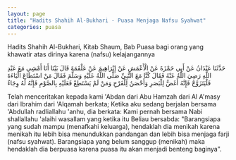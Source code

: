 ```yaml
---
layout: page
title: "Hadits Shahih Al-Bukhari - Puasa Menjaga Nafsu Syahwat"
categories: puasa
---
```


Hadits Shahih Al-Bukhari, Kitab Shaum, Bab Puasa bagi orang yang khawatir atas dirinya karena (nafsu) kelajangannya

<p class="arab">
حَدَّثَنَا عَبْدَانُ عَنْ أَبِي حَمْزَةَ عَنْ الْأَعْمَشِ عَنْ إِبْرَاهِيمَ عَنْ عَلْقَمَةَ قَالَ بَيْنَا أَنَا أَمْشِي مَعَ عَبْدِ اللَّهِ رَضِيَ اللَّهُ عَنْهُ فَقَالَ كُنَّا مَعَ النَّبِيِّ صَلَّى اللَّهُ عَلَيْهِ وَسَلَّمَ فَقَالَ مَنْ اسْتَطَاعَ الْبَاءَةَ فَلْيَتَزَوَّجْ فَإِنَّهُ أَغَضُّ لِلْبَصَرِ وَأَحْصَنُ لِلْفَرْجِ وَمَنْ لَمْ يَسْتَطِعْ فَعَلَيْهِ بِالصَّوْمِ فَإِنَّهُ لَهُ وِجَاءٌ
</p>

Telah menceritakan kepada kami 'Abdan dari Abu Hamzah dari Al A'masy dari Ibrahim dari 'Alqamah berkata; Ketika aku sedang berjalan bersama 'Abdullah radliallahu 'anhu, dia berkata: Kami pernah bersama Nabi shallallahu 'alaihi wasallam yang ketika itu Beliau bersabda: "Barangsiapa yang sudah mampu (menafkahi keluarga), hendaklah dia menikah karena menikah itu lebih bisa menundukkan pandangan dan lebih bisa menjaga farji (nafsu syahwat). Barangsiapa yang belum sanggup (menikah) maka hendaklah dia berpuasa karena puasa itu akan menjadi benteng baginya".
